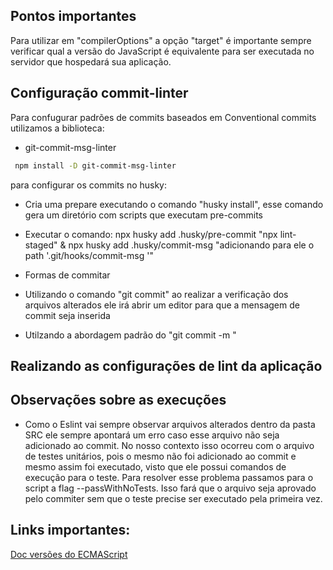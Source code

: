## Pontos importantes

Para utilizar em "compilerOptions" a opção "target" é importante sempre verificar qual a versão do JavaScript é equivalente para ser executada
no servidor que hospedará sua aplicação.

## Configuração commit-linter

Para confugurar padrões de commits baseados em Conventional commits utilizamos a biblioteca:

- git-commit-msg-linter

```sh
 npm install -D git-commit-msg-linter
```

para configurar os commits no husky:

- Cria uma prepare executando o comando "husky install", esse comando gera um diretório com scripts que executam pre-commits
- Executar o comando: npx husky add .husky/pre-commit "npx lint-staged" & npx husky add .husky/commit-msg "adicionando para ele o path '.git/hooks/commit-msg '"

- Formas de commitar

- Utilizando o comando "git commit" ao realizar a verificação dos arquivos alterados ele irá abrir um editor para que a mensagem de commit seja inserida
- Utilzando a abordagem padrão do "git commit -m <commit-msg>"

## Realizando as configurações de lint da aplicação

## Observações sobre as execuções

- Como o Eslint vai sempre observar arquivos alterados dentro da pasta SRC ele sempre apontará um erro caso esse arquivo não seja adicionado ao commit. No nosso contexto isso ocorreu com o arquivo de testes unitários, pois o mesmo não foi adicionado ao commit e mesmo assim foi executado, visto que ele possui comandos de execução para o teste. Para resolver esse problema passamos para o script a flag --passWithNoTests. Isso fará que o arquivo seja aprovado pelo commiter sem que o teste precise ser executado pela primeira vez.

## Links importantes:

<a href="https://node.green/#ES2015">Doc versões do ECMAScript</a>
